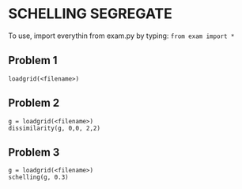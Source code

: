# SCHELLING SEGREGATE
To use, import everythin from exam.py by typing:
`from exam import *`

## Problem 1
```
loadgrid(<filename>) 
```

## Problem 2
```
g = loadgrid(<filename>) 
dissimilarity(g, 0,0, 2,2)
```

## Problem 3
```
g = loadgrid(<filename>) 
schelling(g, 0.3)
```
